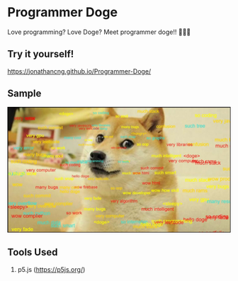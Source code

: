 # Programmer Doge

Love programming? Love Doge? Meet programmer doge!! 🐶🐶🐶

## Try it yourself!

https://jonathancng.github.io/Programmer-Doge/

## Sample

<img src="sample.jpg"/>

## Tools Used

1. p5.js (https://p5js.org/)
